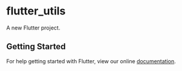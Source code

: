 # flutter_utils

A new Flutter project.

## Getting Started

For help getting started with Flutter, view our online
[documentation](https://flutter.io/).
